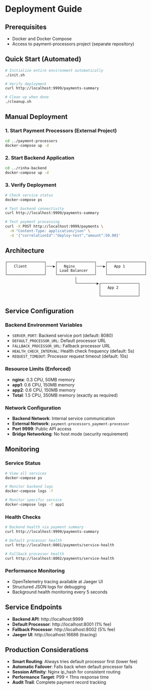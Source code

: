 # Deployment Guide

## Prerequisites
- Docker and Docker Compose
- Access to payment-processors project (separate repository)

## Quick Start (Automated)
```bash
# Initialize entire environment automatically
./init.sh

# Verify deployment
curl http://localhost:9999/payments-summary

# Clean up when done
./cleanup.sh
```

## Manual Deployment

### 1. Start Payment Processors (External Project)
```bash
cd ../payment-processors
docker-compose up -d
```

### 2. Start Backend Application
```bash
cd ../rinha-backend
docker-compose up -d
```

### 3. Verify Deployment
```bash
# Check service status
docker-compose ps

# Test backend connectivity
curl http://localhost:9999/payments-summary

# Test payment processing
curl -X POST http://localhost:9999/payments \
  -H "Content-Type: application/json" \
  -d '{"correlationId":"deploy-test","amount":50.00}'
```

## Architecture

```
┌─────────────────┐    ┌─────────────────┐    ┌─────────────────┐
│   Client        │───▶│   Nginx         │───▶│   App 1         │
│                 │    │ Load Balancer   │    │                 │
└─────────────────┘    └─────────────────┘    └─────────────────┘
                                │
                                └─────────▶┌─────────────────┐
                                           │   App 2         │
                                           │                 │
                                           └─────────────────┘
```

## Service Configuration

### Backend Environment Variables
- `SERVER_PORT`: Backend service port (default: 8080)
- `DEFAULT_PROCESSOR_URL`: Default processor URL
- `FALLBACK_PROCESSOR_URL`: Fallback processor URL
- `HEALTH_CHECK_INTERVAL`: Health check frequency (default: 5s)
- `REQUEST_TIMEOUT`: Processor request timeout (default: 10s)

### Resource Limits (Enforced)
- **nginx**: 0.3 CPU, 50MB memory
- **app1**: 0.6 CPU, 150MB memory
- **app2**: 0.6 CPU, 150MB memory
- **Total**: 1.5 CPU, 350MB memory (exactly as required)

### Network Configuration
- **Backend Network**: Internal service communication
- **External Network**: `payment-processors_payment-processor`
- **Port 9999**: Public API access
- **Bridge Networking**: No host mode (security requirement)

## Monitoring

### Service Status
```bash
# View all services
docker-compose ps

# Monitor backend logs
docker-compose logs -f

# Monitor specific service
docker-compose logs -f app1
```

### Health Checks
```bash
# Backend health via payment summary
curl http://localhost:9999/payments-summary

# Default processor health
curl http://localhost:8001/payments/service-health

# Fallback processor health
curl http://localhost:8002/payments/service-health
```

### Performance Monitoring
- OpenTelemetry tracing available at Jaeger UI
- Structured JSON logs for debugging
- Background health monitoring every 5 seconds

## Service Endpoints
- **Backend API**: http://localhost:9999
- **Default Processor**: http://localhost:8001 (1% fee)
- **Fallback Processor**: http://localhost:8002 (5% fee)
- **Jaeger UI**: http://localhost:16686 (tracing)

## Production Considerations
- **Smart Routing**: Always tries default processor first (lower fee)
- **Automatic Failover**: Falls back when default processor fails
- **Session Affinity**: Nginx ip_hash for consistent routing
- **Performance Target**: P99 < 11ms response time
- **Audit Trail**: Complete payment record tracking